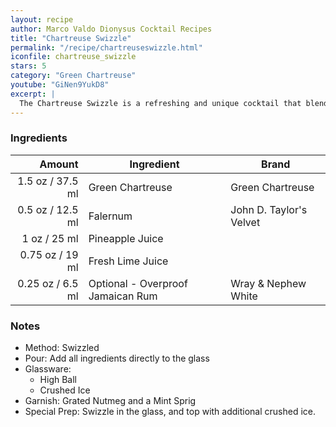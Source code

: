 ```yaml
---
layout: recipe
author: Marco Valdo Dionysus Cocktail Recipes
title: "Chartreuse Swizzle"
permalink: "/recipe/chartreuseswizzle.html"
iconfile: chartreuse_swizzle
stars: 5
category: "Green Chartreuse"
youtube: "GiNen9YukD8"
excerpt: |
  The Chartreuse Swizzle is a refreshing and unique cocktail that blends the herbal sweetness of Chartreuse with the tropical flavors of pineapple and lime.
---
```


### Ingredients

|  Amount | Ingredient                        | Brand                   |
| ------: | --------------------------------- | ----------------------- |
|  1.5 oz / 37.5 ml | Green Chartreuse                  | Green Chartreuse        |
|  0.5 oz / 12.5 ml | Falernum                          | John D. Taylor's Velvet |
|    1 oz / 25 ml | Pineapple Juice                   |
| 0.75 oz / 19 ml | Fresh Lime Juice                  |
| 0.25 oz / 6.5 ml | Optional - Overproof Jamaican Rum | Wray & Nephew White     |

### Notes

- Method: Swizzled
- Pour: Add all ingredients directly to the glass
- Glassware: 
    - High Ball
    - Crushed Ice
- Garnish: Grated Nutmeg and a Mint Sprig
- Special Prep: Swizzle in the glass, and top with additional crushed ice.
